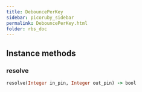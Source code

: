 ```yaml
---
title: DebouncePerKey
sidebar: picoruby_sidebar
permalink: DebouncePerKey.html
folder: rbs_doc
---
```

## Instance methods
### resolve

```ruby
resolve(Integer in_pin, Integer out_pin) -> bool
```
